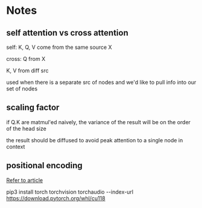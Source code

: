 # Notes

## self attention vs cross attention

self: K, Q, V come from the same source X

cross:
Q from X

K, V from diff src

used when there is a separate src of nodes and we'd like to pull info into our set of nodes

## scaling factor

if Q.K are matmul'ed naively, the variance of the result will be on the order of the head size

the result should be diffused to avoid peak attention to a single node in context

## positional encoding

[Refer to article](https://machinelearningmastery.com/a-gentle-introduction-to-positional-encoding-in-transformer-models-part-1/)

pip3 install torch torchvision torchaudio --index-url https://download.pytorch.org/whl/cu118
